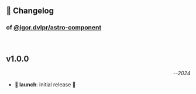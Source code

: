 ## 📒 Changelog

### of [@igor.dvlpr/astro-component](https://github.com/igorskyflyer/npm-astro-component)

<br>

## v1.0.0

<p align="right"><em>--2024</em></p>

- **🚀 launch**: initial release 🎉
